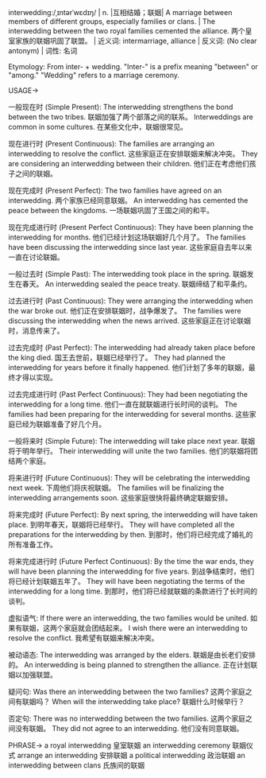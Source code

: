 interwedding:/ˌɪntərˈwɛdɪŋ/ | n. |互相结婚；联姻|  A marriage between members of different groups, especially families or clans. | The interwedding between the two royal families cemented the alliance.  两个皇室家族的联姻巩固了联盟。 |  近义词: intermarriage, alliance | 反义词:  (No clear antonym) | 词性: 名词

Etymology:
From inter- + wedding.  "Inter-" is a prefix meaning "between" or "among."  "Wedding" refers to a marriage ceremony.

USAGE->

一般现在时 (Simple Present):
The interwedding strengthens the bond between the two tribes.  联姻加强了两个部落之间的联系。
Interweddings are common in some cultures. 在某些文化中，联姻很常见。

现在进行时 (Present Continuous):
The families are arranging an interwedding to resolve the conflict.  这些家庭正在安排联姻来解决冲突。
They are considering an interwedding between their children. 他们正在考虑他们孩子之间的联姻。

现在完成时 (Present Perfect):
The two families have agreed on an interwedding.  两个家族已经同意联姻。
An interwedding has cemented the peace between the kingdoms. 一场联姻巩固了王国之间的和平。

现在完成进行时 (Present Perfect Continuous):
They have been planning the interwedding for months.  他们已经计划这场联姻好几个月了。
The families have been discussing the interwedding since last year.  这些家庭自去年以来一直在讨论联姻。


一般过去时 (Simple Past):
The interwedding took place in the spring.  联姻发生在春天。
An interwedding sealed the peace treaty.  联姻缔结了和平条约。

过去进行时 (Past Continuous):
They were arranging the interwedding when the war broke out.  他们正在安排联姻时，战争爆发了。
The families were discussing the interwedding when the news arrived.  这些家庭正在讨论联姻时，消息传来了。


过去完成时 (Past Perfect):
The interwedding had already taken place before the king died. 国王去世前，联姻已经举行了。
They had planned the interwedding for years before it finally happened.  他们计划了多年的联姻，最终才得以实现。

过去完成进行时 (Past Perfect Continuous):
They had been negotiating the interwedding for a long time.  他们一直在就联姻进行长时间的谈判。
The families had been preparing for the interwedding for several months.  这些家庭已经为联姻准备了好几个月。

一般将来时 (Simple Future):
The interwedding will take place next year. 联姻将于明年举行。
Their interwedding will unite the two families. 他们的联姻将团结两个家庭。

将来进行时 (Future Continuous):
They will be celebrating the interwedding next week.  下周他们将庆祝联姻。
The families will be finalizing the interwedding arrangements soon.  这些家庭很快将最终确定联姻安排。

将来完成时 (Future Perfect):
By next spring, the interwedding will have taken place. 到明年春天，联姻将已经举行。
They will have completed all the preparations for the interwedding by then. 到那时，他们将已经完成了婚礼的所有准备工作。

将来完成进行时 (Future Perfect Continuous):
By the time the war ends, they will have been planning the interwedding for five years.  到战争结束时，他们将已经计划联姻五年了。
They will have been negotiating the terms of the interwedding for a long time.  到那时，他们将已经就联姻的条款进行了长时间的谈判。


虚拟语气:
If there were an interwedding, the two families would be united. 如果有联姻，这两个家庭就会团结起来。
I wish there were an interwedding to resolve the conflict. 我希望有联姻来解决冲突。

被动语态:
The interwedding was arranged by the elders. 联姻是由长老们安排的。
An interwedding is being planned to strengthen the alliance.  正在计划联姻以加强联盟。

疑问句:
Was there an interwedding between the two families? 这两个家庭之间有联姻吗？
When will the interwedding take place? 联姻什么时候举行？


否定句:
There was no interwedding between the two families. 这两个家庭之间没有联姻。
They did not agree to an interwedding. 他们没有同意联姻。


PHRASE->
a royal interwedding 皇室联姻
an interwedding ceremony 联姻仪式
arrange an interwedding 安排联姻
a political interwedding 政治联姻
an interwedding between clans  氏族间的联姻
